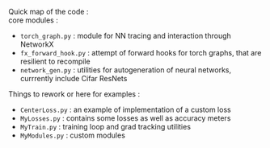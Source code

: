 Quick map of the code :  
core modules :
- `torch_graph.py` : module for NN tracing and interaction through NetworkX
- `fx_forward_hook.py` : attempt of forward hooks for torch graphs, that are resilient to recompile
- `network_gen.py` : utilities for autogeneration of neural networks, currrently include Cifar ResNets

Things to rework or  here for examples :
- `CenterLoss.py` : an example of implementation of a custom loss
- `MyLosses.py` : contains some losses as well as accuracy meters
- `MyTrain.py` : training loop and grad tracking utilities
- `MyModules.py` : custom modules